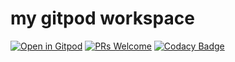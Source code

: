 # my gitpod workspace

[![Open in Gitpod](https://gitpod.io/button/open-in-gitpod.svg)](https://gitpod.io/#https://github.com/cbendot/workspace) [![PRs Welcome](https://img.shields.io/badge/PRs-welcome-brightgreen.svg?style=flat-square)](http://makeapullrequest.com) [![Codacy Badge](https://app.codacy.com/project/badge/Grade/e2163b55c0e04a3a8da0ad7e8eab50c1)](https://www.codacy.com/gh/cbendot/workspace/dashboard?utm_source=github.com&amp;utm_medium=referral&amp;utm_content=cbendot/workspace&amp;utm_campaign=Badge_Grade)
